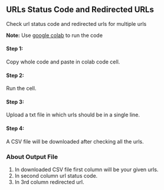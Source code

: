 ## URLs Status Code and Redirected URLs
Check url status code and redirected urls for multiple urls

**Note:** Use <a href="https://colab.research.google.com/">google colab</a> to run the code

#### Step 1: 
Copy whole code and paste in colab code cell.

#### Step 2: 
Run the cell.

#### Step 3: 
Upload a txt file in which urls should be in a single line.

#### Step 4: 
A CSV file will be downloaded after checking all the urls.

### About Output File
1. In downloaded CSV file first column will be your given urls.
2. In second column url status code.
3. In 3rd column redirected url.
